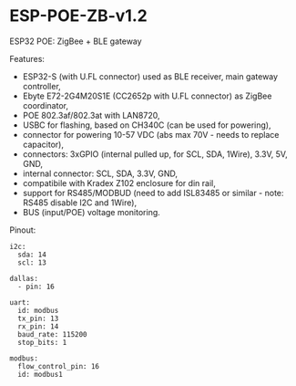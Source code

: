 # ESP-POE-ZB-v1.2
ESP32 POE: ZigBee + BLE gateway

Features:
* ESP32-S (with U.FL connector) used as BLE receiver, main gateway controller,
* Ebyte E72-2G4M20S1E (CC2652p with U.FL connector) as ZigBee coordinator,
* POE 802.3af/802.3at with LAN8720,
* USBC for flashing, based on CH340C (can be used for powering),
* connector for powering 10-57 VDC (abs max 70V - needs to replace capacitor),
* connectors: 3xGPIO (internal pulled up, for SCL, SDA, 1Wire), 3.3V, 5V, GND,
* internal connector: SCL, SDA, 3.3V, GND,
* compatibile with Kradex Z102 enclosure for din rail,
* support for RS485/MODBUD (need to add ISL83485 or similar - note: RS485 disable I2C and 1Wire),
* BUS (input/POE) voltage monitoring.

Pinout:
```
i2c:
  sda: 14
  scl: 13

dallas:
  - pin: 16

uart:
  id: modbus
  tx_pin: 13
  rx_pin: 14
  baud_rate: 115200
  stop_bits: 1

modbus:
  flow_control_pin: 16
  id: modbus1
```
